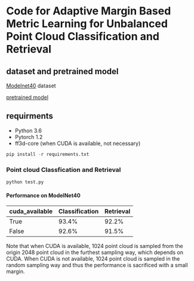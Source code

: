 # Code for Adaptive Margin Based Metric Learning for Unbalanced Point Cloud Classification and Retrieval



## dataset and pretrained model
[Modelnet40](https://drive.google.com/file/d/1Skw5GTsL00MmQW3CzTPOwFKCQe5JlMnh/view?usp=sharing) dataset

[pretrained model](https://drive.google.com/file/d/1zI8yryM8ZI5J5cMfN6epi-b9j6467-sQ/view?usp=sharing)

## requirments
 * Python 3.6
 * Pytorch 1.2
 * ff3d-core (when CUDA is available, not necessary)

```python
pip install -r requirements.txt
```


### Point cloud Classfication and Retrieval
```python
python test.py
```

#### Performance on ModelNet40


| cuda_available   | Classification   |Retrieval| 
---- | --- | ---
| True    | 93.4%            | 92.2%   |
| False   | 92.6%            | 91.5%   |


Note that when CUDA is available, 1024 point cloud is sampled from the origin 2048 point cloud in the furthest sampling way, which depends on CUDA. When CUDA is not available, 1024 point cloud is sampled in the random sampling way and thus the performance is sacrificed with a small margin.




    
